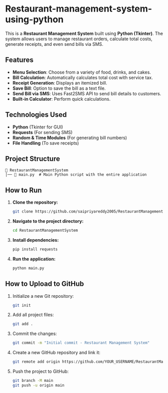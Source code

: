 # Restaurant-management-system-using-python


This is a **Restaurant Management System** built using **Python (Tkinter)**. The system allows users to manage restaurant orders, calculate total costs, generate receipts, and even send bills via SMS.

## Features
- **Menu Selection**: Choose from a variety of food, drinks, and cakes.
- **Bill Calculation**: Automatically calculates total cost with service tax.
- **Receipt Generation**: Displays an itemized bill.
- **Save Bill**: Option to save the bill as a text file.
- **Send Bill via SMS**: Uses Fast2SMS API to send bill details to customers.
- **Built-in Calculator**: Perform quick calculations.

## Technologies Used
- **Python** (Tkinter for GUI)
- **Requests** (For sending SMS)
- **Random & Time Modules** (For generating bill numbers)
- **File Handling** (To save receipts)

## Project Structure
```
📁 RestaurantManagementSystem
│── 📄 main.py  # Main Python script with the entire application
```

## How to Run
1. **Clone the repository:**
   ```sh
   git clone https://github.com/saipriyareddy2005/RestaurantManagementSystem.git
   ```
2. **Navigate to the project directory:**
   ```sh
   cd RestaurantManagementSystem
   ```
3. **Install dependencies:**
   ```sh
   pip install requests
   ```
4. **Run the application:**
   ```sh
   python main.py
   ```

## How to Upload to GitHub
1. Initialize a new Git repository:
   ```sh
   git init
   ```
2. Add all project files:
   ```sh
   git add .
   ```
3. Commit the changes:
   ```sh
   git commit -m "Initial commit - Restaurant Management System"
   ```
4. Create a new GitHub repository and link it:
   ```sh
   git remote add origin https://github.com/YOUR_USERNAME/RestaurantManagementSystem.git
   ```
5. Push the project to GitHub:
   ```sh
   git branch -M main
   git push -u origin main
   ```




